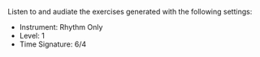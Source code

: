 Listen to and audiate the exercises generated with the following settings:

- Instrument: Rhythm Only
- Level: 1
- Time Signature: 6/4